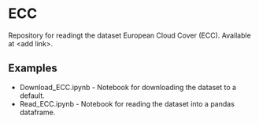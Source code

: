 # ECC
Repository for readingt the dataset European Cloud Cover (ECC). Available at &lt;add link>.

## Examples 
* Download_ECC.ipynb - Notebook for downloading the dataset to a default.
* Read_ECC.ipynb - Notebook for reading the dataset into a pandas dataframe.

